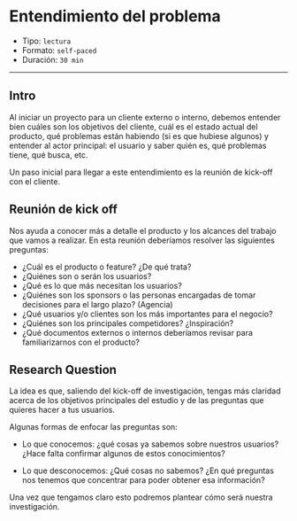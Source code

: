 # Entendimiento del problema

- Tipo: `lectura`
- Formato: `self-paced`
- Duración: `30 min`

***

## Intro

Al iniciar un proyecto para un cliente externo o interno, debemos entender bien
cuáles son los objetivos del cliente, cuál es el estado actual del producto,
qué problemas están habiendo (si es que hubiese algunos) y entender al actor
principal: el usuario y saber quién es, qué problemas tiene, qué busca, etc.

Un paso inicial para llegar a este entendimiento es la reunión de kick-off con
el cliente.

## Reunión de kick off

Nos ayuda a conocer más a detalle el producto y los alcances del trabajo que
vamos a realizar. En esta reunión deberíamos resolver las siguientes preguntas:

- ¿Cuál es el producto o feature? ¿De qué trata?
- ¿Quiénes son o serán los usuarios?
- ¿Qué es lo que más necesitan los usuarios?
- ¿Quiénes son los sponsors o las personas encargadas de tomar decisiones para
  el largo plazo? (Agencia)
- ¿Qué usuarios y/o clientes son los más importantes para el negocio?
- ¿Quiénes son los principales competidores? ¿Inspiración?
- ¿Qué documentos externos o internos deberíamos revisar para familiarizarnos
  con el producto?

## Research Question

La idea es que, saliendo del kick-off de investigación, tengas más claridad
acerca de los objetivos principales del estudio y de las preguntas que quieres
hacer a tus usuarios.

Algunas formas de enfocar las preguntas son:

- Lo que conocemos: ¿qué cosas ya sabemos sobre nuestros usuarios? ¿Hace falta
  confirmar algunos de estos conocimientos?

- Lo que desconocemos: ¿Qué cosas no sabemos? ¿En qué preguntas nos tenemos que
  concentrar para poder obtener esa información?

Una vez que tengamos claro esto podremos plantear cómo será nuestra
investigación.
